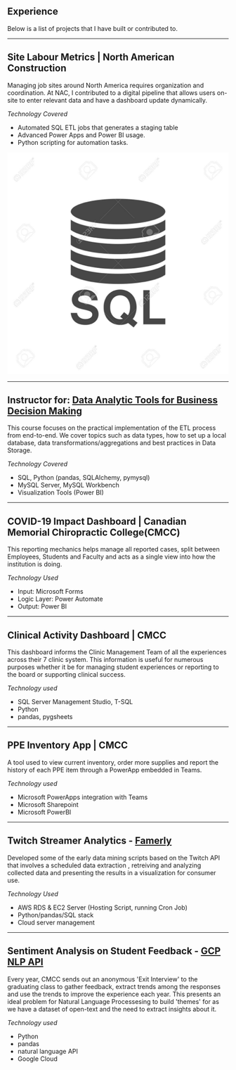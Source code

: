 
##  Experience

Below is a list of projects that I have built or contributed to. 

---

## **Site Labour Metrics | North American Construction**

Managing job sites around North America requires organization and coordination. At NAC, I contributed to a digital pipeline that allows users on-site to enter relevant data and have a dashboard update dynamically. 

*Technology Covered*
- Automated SQL ETL jobs that generates a staging table
- Advanced Power Apps and Power BI usage. 
- Python scripting for automation tasks. 

![SQL logo](/assets/sql-icon.jpeg)


---

## **Instructor for: [Data Analytic Tools for Business Decision Making](/course.md)**

This course focuses on the practical implementation of the ETL process from end-to-end. We cover topics such as data types, how to set up a local database, data transformations/aggregations and best practices in Data Storage.


*Technology Covered*
- SQL, Python (pandas, SQLAlchemy, pymysql)
- MySQL Server, MySQL Workbench
- Visualization Tools (Power BI)


---

## **COVID-19 Impact Dashboard | Canadian Memorial Chiropractic College(CMCC)**

This reporting mechanics helps manage all reported cases, split between Employees, Students and Faculty and acts as a single view into how the institution is doing. 

_Technology Used_
- Input: Microsoft Forms
- Logic Layer: Power Automate
- Output: Power BI

---


## **Clinical Activity Dashboard | CMCC** 

This dashboard informs the Clinic Management Team of all the experiences across their 7 clinic system. This information is useful for numerous purposes whether it be for managing student experiences or reporting to the board or supporting clinical success. 

_Technology used_
- SQL Server Management Studio, T-SQL
- Python
- pandas, pygsheets


---


## **PPE Inventory App | CMCC** 

A tool used to view current inventory, order more supplies and report the history of each PPE item through a PowerApp embedded in Teams.

_Technology used_
- Microsoft PowerApps integration with Teams
- Microsoft Sharepoint
- Microsoft PowerBI


---


## **Twitch Streamer Analytics** - **[Famerly](https://www.famerly.com/)**

Developed some of the early data mining scripts based on the Twitch API that involves a scheduled data extraction , retreiving and analyzing collected data and presenting the results in a visualization for consumer use. 


_Technology Used_
- AWS RDS & EC2 Server (Hosting Script, running Cron Job)
- Python/pandas/SQL stack
- Cloud server management


---


## **Sentiment Analysis on Student Feedback** - **[GCP NLP API](https://cloud.google.com/natural-language)**

Every year, CMCC sends out an anonymous 'Exit Interview' to the graduating class to gather feedback, extract trends among the responses and use the trends to improve the experience each year. This presents an ideal problem for Natural Language Processesing to build 'themes' for as we have a dataset of open-text and the need to extract insights about it. 

_Technology used_
- Python 
- pandas
- natural language API
- Google Cloud
